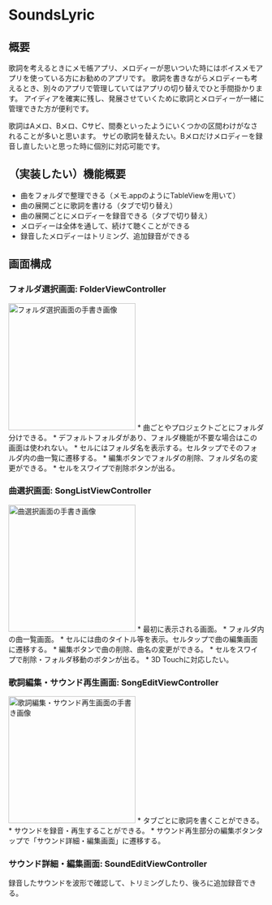 # SoundsLyric
## 概要
歌詞を考えるときにメモ帳アプリ、メロディーが思いついた時にはボイスメモアプリを使っている方にお勧めのアプリです。
歌詞を書きながらメロディーも考えるとき、別々のアプリで管理していてはアプリの切り替えでひと手間掛かります。
アイディアを確実に残し、発展させていくために歌詞とメロディーが一緒に管理できた方が便利です。

歌詞はAメロ、Bメロ、Cサビ、間奏といったようにいくつかの区間わけがなされることが多いと思います。
サビの歌詞を替えたい。Bメロだけメロディーを録音し直したいと思った時に個別に対応可能です。

## （実装したい）機能概要
* 曲をフォルダで整理できる（メモ.appのようにTableViewを用いて）
* 曲の展開ごとに歌詞を書ける（タブで切り替え）
* 曲の展開ごとにメロディーを録音できる（タブで切り替え）
* メロディーは全体を通して、続けて聴くことができる
* 録音したメロディーはトリミング、追加録音ができる

## 画面構成
### フォルダ選択画面: FolderViewController
<img src="https://cloud.githubusercontent.com/assets/8737743/25533646/40218308-2c6c-11e7-8fb7-4440980ae941.jpg" alt="フォルダ選択画面の手書き画像" width="250px" >
* 曲ごとやプロジェクトごとにフォルダ分けできる。
* デフォルトフォルダがあり、フォルダ機能が不要な場合はこの画面は使われない。
* セルにはフォルダ名を表示する。セルタップでそのフォルダ内の曲一覧に遷移する。
* 編集ボタンでフォルダの削除、フォルダ名の変更ができる。
* セルをスワイプで削除ボタンが出る。

### 曲選択画面: SongListViewController
<img src="https://cloud.githubusercontent.com/assets/8737743/25533571/01d4e518-2c6c-11e7-9151-f4cc8537277f.jpg" alt="曲選択画面の手書き画像" width="250px" >
* 最初に表示される画面。
* フォルダ内の曲一覧画面。
* セルには曲のタイトル等を表示。セルタップで曲の編集画面に遷移する。
* 編集ボタンで曲の削除、曲名の変更ができる。
* セルをスワイプで削除・フォルダ移動のボタンが出る。
* 3D Touchに対応したい。

### 歌詞編集・サウンド再生画面: SongEditViewController
<img src="https://cloud.githubusercontent.com/assets/8737743/25533566/ff414b3e-2c6b-11e7-8585-18f5c9d0b3fb.jpg" alt="歌詞編集・サウンド再生画面の手書き画像" width="250px" >
* タブごとに歌詞を書くことができる。
* サウンドを録音・再生することができる。
* サウンド再生部分の編集ボタンタップで「サウンド詳細・編集画面」に遷移する。

### サウンド詳細・編集画面: SoundEditViewController
録音したサウンドを波形で確認して、トリミングしたり、後ろに追加録音できる。
